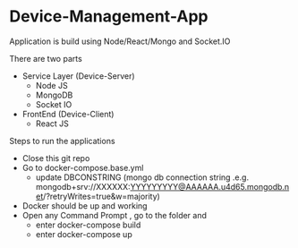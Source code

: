 # Device-Management-App
Application is build using Node/React/Mongo and Socket.IO

There are two parts 
- Service Layer (Device-Server)
  - Node JS
  - MongoDB
  - Socket IO
- FrontEnd (Device-Client)
  - React JS

Steps to run the applications
- Close this git repo 
- Go to docker-compose.base.yml 
  - update DBCONSTRING (mongo db connection string .e.g. mongodb+srv://XXXXXX:YYYYYYYYY@AAAAAA.u4d65.mongodb.net/<DBNAME>?retryWrites=true&w=majority)
- Docker should be up and working 
- Open any Command Prompt , go to the folder and 
  - enter docker-compose build
  - enter docker-compose up
  
  
  
 
  
